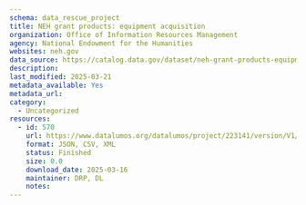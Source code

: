 ```yaml
---
schema: data_rescue_project 
title: NEH grant products: equipment acquisition
organization: Office of Information Resources Management
agency: National Endowment for the Humanities
websites: neh.gov
data_source: https://catalog.data.gov/dataset/neh-grant-products-equipment-acquisition
description: 
last_modified: 2025-03-21
metadata_available: Yes
metadata_url: 
category:
  - Uncategorized
resources:
  - id: 570
    url: https://www.datalumos.org/datalumos/project/223141/version/V1/view
    format: JSON, CSV, XML
    status: Finished
    size: 0.0
    download_date: 2025-03-16
    maintainer: DRP, DL
    notes: 
---
```

